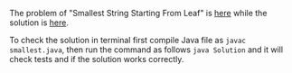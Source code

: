 The problem of "Smallest String Starting From Leaf" is [here](https://leetcode.com/problems/smallest-string-starting-from-leaf/description/) while the solution is [here](https://github.com/aurimas13/Solutions-To-Problems/blob/main/LeetCode/Java%20Solutions/Smallest%20Sufficient%20Team/smallest.java).

To check the solution in terminal first compile Java file as `javac smallest.java`, then run the command as follows `java Solution` and it will check tests and if the solution works correctly.

